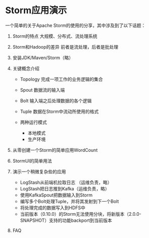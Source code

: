 # Storm应用演示

一个简单的关于Apache Storm的使用的分享，其中涉及到了以下话题：

1. Storm的特点
    大规模、分布式、流处理系统
    
2. Storm和Hadoop的差异
    前者是流处理，后者是批处理
    
3. 安装JDK/Maven/Storm（略）

4. 关键概念介绍

    - Topology
        完成一项工作的业务逻辑的集合
    - Spout
        数据流的输入端
    - Bolt
        输入端之后处理数据的各个逻辑
    - Tuple
        数据在Storm中流动所使用的格式
    - 两种运行模式
    
        - 本地模式
        - 生产环境
        
5. 从零创建一个Storm的简单应用WordCount

6. StormUI的简单用法

7. 演示一个稍微复杂些的应用

    - LogStash从前端机拉取日志 （运维负责，略）
    - LogStash把日志推到Kafka（运维负责，略）
    - 使用KafkaSpout把数据输入到Storm
    - 编写多个Bolt处理Tuple，并将其发射到下一个Bolt
    - 将处理完成的数据写入到HDFS中
    - 当前版本（0.10.0）的Storm无法使用分块，将新版本（2.0.0-SNAPSHOT）支持的功能backport到当前版本
    
8. FAQ
